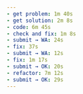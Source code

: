 ```yaml
---
- get problem: 1m 40s
- get solution: 2m 8s
- code: 6m 45s
- check and fix: 1m 8s
- submit → WA: 24s
- fix: 37s
- submit → WA: 12s
- fix: 1m 17s
- submit → OK: 20s
- refactor: 7m 12s
- submit → OK: 29s
---
```

